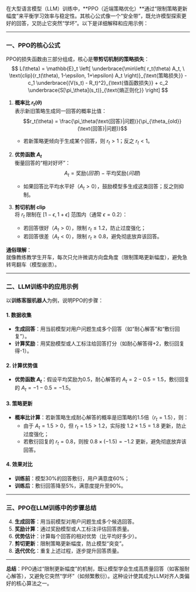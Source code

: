 在大型语言模型（LLM）训练中，**PPO（近端策略优化）**通过“限制策略更新幅度”来平衡学习效率与稳定性。其核心公式像一个“安全带”，既允许模型探索更好的回答，又防止它突然“学坏”。以下是详细解释和应用示例：

---

### **一、PPO的核心公式**
PPO的损失函数由三部分组成，核心是**带剪切机制的策略损失**：
$$
L(\theta) = \mathbb{E}_t \left[ \underbrace{\min\left( r_t(\theta) A_t, \ \text{clip}(r_t(\theta), 1-\epsilon, 1+\epsilon) A_t \right)}_{\text{策略损失}} - c_1 \underbrace{(V(s_t) - R_t)^2}_{\text{值函数损失}} + c_2 \underbrace{S[\pi_\theta](s_t)}_{\text{熵正则化}} \right]
$$

1. **概率比 $r_t(\theta)$**  
   表示新旧策略生成同一回答的概率比值：  
   $$r_t(\theta) = \frac{\pi_\theta(\text{回答}|问题)}{\pi_{\theta_{old}}(\text{回答}|问题)}$$  
   - 若新策略更倾向于生成某个回答，则 $r_t > 1$；反之 $r_t < 1$。

2. **优势函数 $A_t$**  
   衡量回答的“相对好坏”：  
   $$A_t = \text{奖励}(回答) - \text{平均奖励}(问题)$$  
   - 如果回答比平均水平好（$A_t > 0$），鼓励模型多生成这类回答；反之则抑制。

3. **剪切机制 $\text{clip}$**  
   将 $r_t$ 限制在 $[1-\epsilon, 1+\epsilon]$ 范围内（通常 $\epsilon=0.2$）：  
   - 若回答很好（$A_t > 0$），限制 $r_t \leq 1.2$，防止过度强化；  
   - 若回答很差（$A_t < 0$），限制 $r_t \geq 0.8$，避免彻底放弃该回答。

**通俗理解**：  
就像教练教学生开车，每次只允许微调方向盘角度（限制策略更新幅度），避免急转弯翻车（模型崩溃）。

---

### **二、LLM训练中的应用示例**
以**训练客服机器人**为例，说明PPO的步骤：

#### **1. 数据收集**
- **生成回答**：用当前模型对用户问题生成多个回答（如“耐心解答”和“敷衍回复”）。
- **计算奖励**：用奖励模型或人工标注给回答打分（如耐心解答得+2，敷衍回复得-1）。

#### **2. 计算优势值**
- **优势函数 $A_t$**：假设平均奖励为0.5，耐心解答的 $A_t = 2 - 0.5 = 1.5$，敷衍回复的 $A_t = -1 - 0.5 = -1.5$。

#### **3. 策略更新**
- **概率比计算**：若新策略生成耐心解答的概率是旧策略的1.5倍（$r_t=1.5$），则：  
  - 由于 $A_t=1.5 > 0$，但 $r_t=1.5 > 1.2$，实际按 $1.2 \times 1.5 = 1.8$ 更新，防止过度强化；  
  - 若敷衍回复的 $r_t=0.8$，则按 $0.8 \times (-1.5) = -1.2$ 更新，避免彻底放弃该回答。

#### **4. 效果对比**
- **训练前**：模型30%的回答敷衍，用户满意度60%；  
- **训练后**：敷衍回答降至5%，满意度提升至90%。

---

### **三、PPO在LLM训练中的步骤总结**
4. **生成回答**：用当前模型对用户问题生成多个候选回答。  
5. **奖励计算**：通过奖励模型或人工标注评估回答质量。  
6. **优势估计**：计算每个回答的相对优势（比平均好多少）。  
7. **剪切更新**：限制策略更新幅度，防止模型“突变”。  
8. **迭代优化**：重复上述过程，逐步提升回答质量。

---

**总结**：PPO通过“限制更新幅度”的机制，既让模型学会生成高质量回答（如客服耐心解答），又避免它突然“学坏”（如频繁敷衍）。这种设计使其成为LLM对齐人类偏好的核心算法之一。